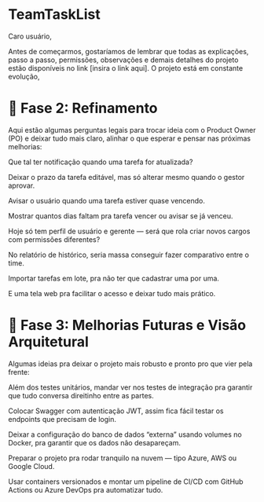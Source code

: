 # TeamTaskList

Caro usuário,

Antes de começarmos, gostaríamos de lembrar que todas as explicações, passo a passo, permissões, observações e demais detalhes do projeto estão disponíveis no link [insira o link aqui]. O projeto está em constante evolução, 

# 📌 Fase 2: Refinamento
Aqui estão algumas perguntas legais para trocar ideia com o Product Owner (PO) e deixar tudo mais claro, alinhar o que esperar e pensar nas próximas melhorias:

Que tal ter notificação quando uma tarefa for atualizada?

Deixar o prazo da tarefa editável, mas só alterar mesmo quando o gestor aprovar.

Avisar o usuário quando uma tarefa estiver quase vencendo.

Mostrar quantos dias faltam pra tarefa vencer ou avisar se já venceu.

Hoje só tem perfil de usuário e gerente — será que rola criar novos cargos com permissões diferentes?

No relatório de histórico, seria massa conseguir fazer comparativo entre o time.

Importar tarefas em lote, pra não ter que cadastrar uma por uma.

E uma tela web pra facilitar o acesso e deixar tudo mais prático.

# 🚀 Fase 3: Melhorias Futuras e Visão Arquitetural
Algumas ideias pra deixar o projeto mais robusto e pronto pro que vier pela frente:

Além dos testes unitários, mandar ver nos testes de integração pra garantir que tudo conversa direitinho entre as partes.

Colocar Swagger com autenticação JWT, assim fica fácil testar os endpoints que precisam de login.

Deixar a configuração do banco de dados “externa” usando volumes no Docker, pra garantir que os dados não desapareçam.

Preparar o projeto pra rodar tranquilo na nuvem — tipo Azure, AWS ou Google Cloud.

Usar containers versionados e montar um pipeline de CI/CD com GitHub Actions ou Azure DevOps pra automatizar tudo.
